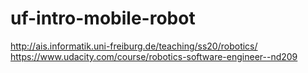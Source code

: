 # uf-intro-mobile-robot

<http://ais.informatik.uni-freiburg.de/teaching/ss20/robotics/>
<https://www.udacity.com/course/robotics-software-engineer--nd209>
